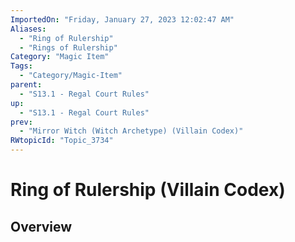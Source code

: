 ```yaml
---
ImportedOn: "Friday, January 27, 2023 12:02:47 AM"
Aliases:
  - "Ring of Rulership"
  - "Rings of Rulership"
Category: "Magic Item"
Tags:
  - "Category/Magic-Item"
parent:
  - "S13.1 - Regal Court Rules"
up:
  - "S13.1 - Regal Court Rules"
prev:
  - "Mirror Witch (Witch Archetype) (Villain Codex)"
RWtopicId: "Topic_3734"
---
```

# Ring of Rulership (Villain Codex)
## Overview
